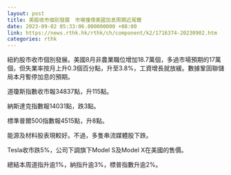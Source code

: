 ```yaml
---
layout: post
title: 美股收市個別發展　市場憧憬美國加息周期近尾聲
date: 2023-09-02 05:33:06.000000000 +08:00
link: https://news.rthk.hk/rthk/ch/component/k2/1716374-20230902.htm
categories: rthk
---
```


紐約股市收市個別發展。美國8月非農業職位增加18.7萬個，多過市場預期的17萬個，但失業率按月上升0.3個百分點，升至3.8%，工資增長就放緩。數據鞏固聯儲局本月暫停加息的預期。

道瓊斯指數收市報34837點，升115點。

納斯達克指數報14031點，跌3點。

標準普爾500指數報4515點，升8點。

能源及材料股表現較好。不過，多隻串流媒體股下跌。

Tesla收市跌5%，公司下調旗下Model S及Model X在美國的售價。

總結本周道指升逾1%，納指升逾3%，標普指數升逾2%。
